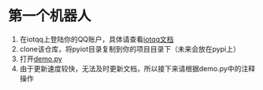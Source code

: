 # 第一个机器人
1. 在iotqq上登陆你的QQ账户，具体请查看[iotqq文档](https://github.com/IOTQQ/IOTQQ)
2. clone该仓库，将pyiot目录复制到你的项目目录下（未来会放在pypi上）
3. 打开[demo.py](https://www.github.com/KongChengPro/Pyiot/tree/master/demo.py)
4. 由于更新速度较快，无法及时更新文档，所以接下来请根据demo.py中的注释操作